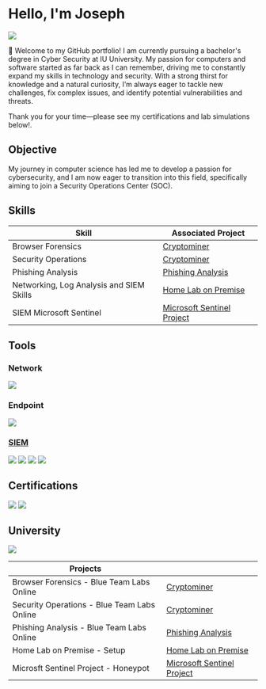 # Hello, I'm Joseph 
<a href="https://www.linkedin.com/in/joseph-wall-489982329/"><img src="https://img.shields.io/badge/-LinkedIn-0072b1?&style=for-the-badge&logo=linkedin&logoColor=white" /></a>


👋 Welcome to my GitHub portfolio! I am currently pursuing a bachelor's degree in Cyber Security at IU University. My passion for computers and software started as far back as I can remember, driving me to constantly expand my skills in technology and security. With a strong thirst for knowledge and a natural curiosity, I’m always eager to tackle new challenges, fix complex issues, and identify potential vulnerabilities and threats.

Thank you for your time—please see my certifications and lab simulations below!.

## Objective

My journey in computer science has led me to develop a passion for cybersecurity, and I am now eager to transition into this field, specifically aiming to join a Security Operations Center (SOC).

## Skills

| Skill                                         | Associated Project         |
|-----------------------------------------------|----------------------------|
| Browser Forensics                             |   <a href="https://github.com/JWALL000/Projects-Labs-/tree/main">Cryptominer</a>
| Security Operations                           |   <a href="https://github.com/JWALL000/Projects-Labs-/tree/main">Cryptominer</a>
| Phishing Analysis                             |   <a href="https://github.com/JWALL000/Projects-Labs-3">Phishing Analysis</a>
| Networking, Log Analysis and SIEM Skills      |   <a href="https://github.com/JWALL000/Home-Lab---Setup-/blob/main/README.md">Home Lab on Premise</a>
| SIEM Microsoft Sentinel                       |   <a href="https://github.com/JWALL000/Microsoft-Sentinel-Project-/blob/main/README.md">Microsoft Sentinel Project</a>





## Tools


### Network
<div>
    <a href="https://github.com/JWALL000/Projects-Labs-2/blob/main/README.md"><img src="https://img.shields.io/badge/-Wireshark-1679A7?&style=for-the-badge&logo=Wireshark&logoColor=white"/></a>
</div>

### Endpoint
<div>
<a href="https://github.com/JWALL000/Home-Lab---Setup-"><img src="https://img.shields.io/badge/-Microsoft_Defender_for_Endpoint-00A4EF?&style=for-the-badge&logo=Microsoft&logoColor=white" />
</div>

### SIEM

<a href="https://github.com/JWALL000/Home-Lab---Setup-"><img src="https://img.shields.io/badge/-Elasticsearch-000000?&style=for-the-badge&logo=&logoColor=white"/></a>
<a href="https://github.com/JWALL000/Home-Lab---Setup-"><img src="https://img.shields.io/badge/-Logstash-554545?&style=for-the-badge&logo=&logoColor=white"/></a>
<a href="https://github.com/JWALL000/Home-Lab---Setup-"><img src="https://img.shields.io/badge/-Kibana-900000?&style=for-the-badge&logo=&logoColor=white"/></a>
<a href="https://github.com/JWALL000/Microsoft-Sentinel-Project-/blob/main/README.md"><img src="https://img.shields.io/badge/-Sentinel-0072b1?&style=for-the-badge&logo=&logoColor=white"/></a>


## Certifications
<div>
<a href="https://github.com/JWALL000/JWALL000/blob/main/Joseph%20Wall%20Google%20Cybersecurity%20Certificate.pdf"><img src="https://img.shields.io/badge/Google%20Cyber%20Security-Certificate-blue?style=for-the-badge&logo=google&logoColor=white"/></a>
<a href="https://github.com/JWALL000/Sec-/blob/main/CompTIA%20Security%2B%20ce%20certificate.pdf"><img src="https://img.shields.io/badge/-Security%2B-FF0000?&style=for-the-badge&logo=CompTIA&logoColor=white"/></a>

## University 
<div> 
<img src="https://img.shields.io/badge/-IUUniversity-900000?&style=for-the-badge&logo=&logoColor=white"/></a>



    

| Projects                                      |                            |
|-----------------------------------------------|----------------------------|
| Browser Forensics - Blue Team Labs Online     |  <a href="https://github.com/JWALL000/Projects-Labs-/tree/main">Cryptominer</a>
| Security Operations - Blue Team Labs Online   |  <a href="https://github.com/JWALL000/Projects-Labs-/tree/main">Cryptominer</a>
| Phishing Analysis - Blue Team Labs Online     |  <a href="https://github.com/JWALL000/Projects-Labs-3">Phishing Analysis</a>
| Home Lab on Premise - Setup                   |  <a href="https://github.com/JWALL000/Home-Lab---Setup-/blob/main/README.md">Home Lab on Premise</a>
| Microsft Sentinel Project - Honeypot          |  <a href="https://github.com/JWALL000/Microsoft-Sentinel-Project-/blob/main/README.md">Microsoft Sentinel Project</a>
